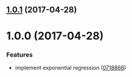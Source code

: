 <a name="1.0.1"></a>
## [1.0.1](https://github.com/mljs/regression-exponential/compare/v1.0.0...v1.0.1) (2017-04-28)



<a name="1.0.0"></a>
# 1.0.0 (2017-04-28)


### Features

* implement exponential regression ([0718866](https://github.com/mljs/regression-exponential/commit/0718866))




